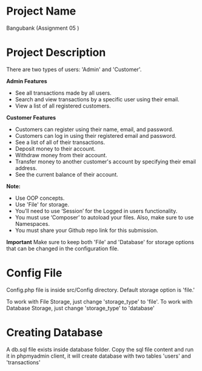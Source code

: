 # **Project Name**
Bangubank (Assignment 05 )

# **Project Description**

There are two types of users: 'Admin' and 'Customer'. 

**Admin Features**
- See all transactions made by all users.
- Search and view transactions by a specific user using their email.
- View a list of all registered customers.

**Customer Features**
- Customers can register using their name, email, and password.
- Customers can log in using their registered email and password.
- See a list of all of their transactions.
- Deposit money to their account.
- Withdraw money from their account.
- Transfer money to another customer's account by specifying their email address.
- See the current balance of their account.

**Note:**
- Use OOP concepts.
- Use 'File' for storage.
- You’ll need to use ‘Session’ for the Logged in users functionality.
- You must use ‘Composer’ to autoload your files. Also, make sure to use Namespaces.
- You must share your Github repo link for this submission.

**Important**
Make sure to keep both 'File' and 'Database' for storage options that can be changed in the configuration file.

# Config File
Config.php file is inside src/Config directory. Default storage option is 'file.'

To work with File Storage, just change 'storage_type' to 'file'. 
To work with Database Storage, just change 'storage_type' to 'database'

# Creating Database
A db.sql file exists inside database folder. Copy the sql file content and run it in  phpmyadmin client, it will create database with two tables 'users' and 'transactions'



